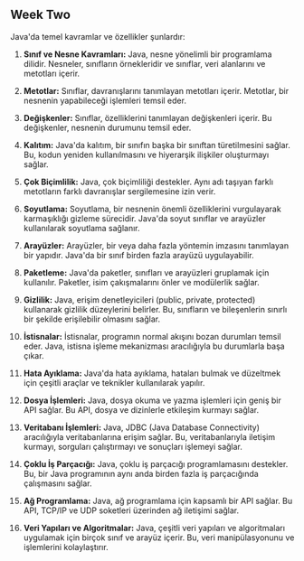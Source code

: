 ## Week Two ## 

Java'da temel kavramlar ve özellikler şunlardır:

1. **Sınıf ve Nesne Kavramları:** Java, nesne yönelimli bir programlama dilidir. Nesneler, sınıfların örnekleridir ve sınıflar, veri alanlarını ve metotları içerir.

2. **Metotlar:** Sınıflar, davranışlarını tanımlayan metotları içerir. Metotlar, bir nesnenin yapabileceği işlemleri temsil eder.

3. **Değişkenler:** Sınıflar, özelliklerini tanımlayan değişkenleri içerir. Bu değişkenler, nesnenin durumunu temsil eder.

4. **Kalıtım:** Java'da kalıtım, bir sınıfın başka bir sınıftan türetilmesini sağlar. Bu, kodun yeniden kullanılmasını ve hiyerarşik ilişkiler oluşturmayı sağlar.

5. **Çok Biçimlilik:** Java, çok biçimliliği destekler. Aynı adı taşıyan farklı metotların farklı davranışlar sergilemesine izin verir.

6. **Soyutlama:** Soyutlama, bir nesnenin önemli özelliklerini vurgulayarak karmaşıklığı gizleme sürecidir. Java'da soyut sınıflar ve arayüzler kullanılarak soyutlama sağlanır.

7. **Arayüzler:** Arayüzler, bir veya daha fazla yöntemin imzasını tanımlayan bir yapıdır. Java'da bir sınıf birden fazla arayüzü uygulayabilir.

8. **Paketleme:** Java'da paketler, sınıfları ve arayüzleri gruplamak için kullanılır. Paketler, isim çakışmalarını önler ve modülerlik sağlar.

9. **Gizlilik:** Java, erişim denetleyicileri (public, private, protected) kullanarak gizlilik düzeylerini belirler. Bu, sınıfların ve bileşenlerin sınırlı bir şekilde erişilebilir olmasını sağlar.

10. **İstisnalar:** İstisnalar, programın normal akışını bozan durumları temsil eder. Java, istisna işleme mekanizması aracılığıyla bu durumlarla başa çıkar.

11. **Hata Ayıklama:** Java'da hata ayıklama, hataları bulmak ve düzeltmek için çeşitli araçlar ve teknikler kullanılarak yapılır.

12. **Dosya İşlemleri:** Java, dosya okuma ve yazma işlemleri için geniş bir API sağlar. Bu API, dosya ve dizinlerle etkileşim kurmayı sağlar.

13. **Veritabanı İşlemleri:** Java, JDBC (Java Database Connectivity) aracılığıyla veritabanlarına erişim sağlar. Bu, veritabanlarıyla iletişim kurmayı, sorguları çalıştırmayı ve sonuçları işlemeyi sağlar.

14. **Çoklu İş Parçacığı:** Java, çoklu iş parçacığı programlamasını destekler. Bu, bir Java programının aynı anda birden fazla iş parçacığında çalışmasını sağlar.

15. **Ağ Programlama:** Java, ağ programlama için kapsamlı bir API sağlar. Bu API, TCP/IP ve UDP soketleri üzerinden ağ iletişimi sağlar.

16. **Veri Yapıları ve Algoritmalar:** Java, çeşitli veri yapıları ve algoritmaları uygulamak için birçok sınıf ve arayüz içerir. Bu, veri manipülasyonunu ve işlemlerini kolaylaştırır.